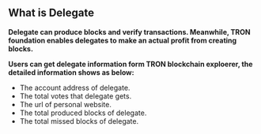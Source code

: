 ## What is Delegate

**Delegate can produce blocks and verify transactions. Meanwhile, TRON foundation enables delegates to make an actual profit from creating blocks.**

**Users can get delegate information form TRON blockchain exploerer, the detailed information shows as below:**

   + The account address of delegate.
   + The total votes that delegate gets.
   + The url of personal website.
   + The total produced blocks of delegate.
   + The total missed blocks of delegate.